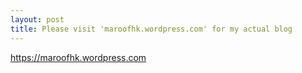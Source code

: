```yaml
---
layout: post
title: Please visit 'maroofhk.wordpress.com' for my actual blog
---
```


https://maroofhk.wordpress.com


